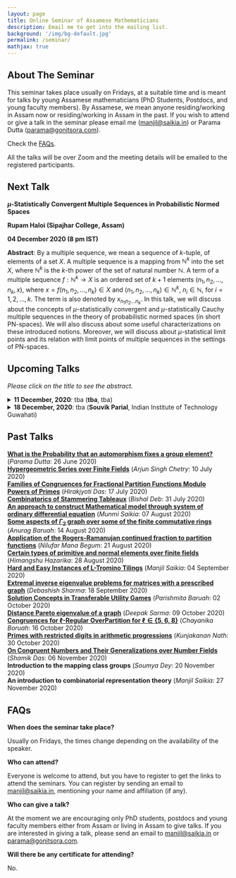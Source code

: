 ```yaml
---
layout: page
title: Online Seminar of Assamese Mathematicians
description: Email me to get into the mailing list.
background: '/img/bg-default.jpg'
permalink: /seminar/
mathjax: true
---
```


## About The Seminar

This seminar takes place usually on Fridays, at a suitable time and is meant for talks by young Assamese mathematicians (PhD Students, Postdocs, and young faculty members). By Assamese, we mean anyone residing/working in Assam now or residing/working in Assam in the past. If you wish to attend or give a talk in the seminar please email me (manjil@saikia.in) or Parama Dutta (parama@gonitsora.com).

Check the [FAQs](#faqs).

All the talks will be over Zoom and the meeting details will be emailed to the registered participants.

## Next Talk

**$\mu$-Statistically Convergent Multiple Sequences in Probabilistic Normed Spaces**

**Rupam Haloi (Sipajhar College, Assam)**

**04 December 2020 (8 pm IST)**

**Abstract**: By a multiple sequence, we mean a sequence of $k$-tuple, of elements of a set $X$. A multiple sequence is a mapping from $\mathbb{N}^k$ into the set $X$, where $\mathbb{N}^k$ is the $k$-th power of the set of natural number $\mathbb{N}$. A term of a multiple sequence $f:\mathbb{N}^k\rightarrow X$ is an ordered set of $k+1$ elements $(n_1,n_2,\dots,n_k,x)$, where $x=f(n_1,n_2,\dots,n_k)\in X$ and $(n_1,n_2,\dots,n_k)\in\mathbb{N}^k,~n_i\in\mathbb{N}$, for $i=1,2,\dots,k$. The term is also denoted by $x_{n_1n_2\dots n_k}.$ In this talk, we will discuss about the concepts of $\mu$-statistically convergent and $\mu$-statistically Cauchy multiple sequences in the theory of probabilistic normed spaces (in short PN-spaces). We will also discuss about some useful characterizations on these introduced notions. Moreover, we will discuss about $\mu$-statistical limit points and its relation with limit points of multiple sequences in the settings of PN-spaces.


## Upcoming Talks

*Please click on the title to see the abstract.*

<details>
  <summary><b>11 December, 2020</b>: tba (<b>tba</b>, tba)</summary>

tba
</details> 

<details>
  <summary><b>18 December, 2020</b>: tba (<b>Souvik Parial</b>, Indian Institute of Technology Guwahati)</summary>

tba
</details> 
  
    
      
      


## Past Talks
  
**[What is the Probability that an automorphism fixes a group element?](/seminar/Parama_Dutta.pdf)** (*Parama Dutta*: 26 June 2020)  
**[Hypergeometric Series over Finite Fields](/seminar/Arjun_Singh_Chetry.pdf)** (*Arjun Singh Chetry*: 10 July 2020)  
**[Families of Congruences for Fractional Partition Functions Modulo Powers of Primes](/seminar/Hirakjyoti_Das.pdf)** (*Hirakjyoti Das*: 17 July 2020)  
**[Combinatorics of Stammering Tableaux](/seminar/Bishal_Deb.pdf)** (*Bishal Deb*: 31 July 2020)  
**[An approach to construct Mathematical model through system of ordinary differential equation](/seminar/Munmi_Saikia.pdf)** (*Munmi Saikia*: 07 August 2020)  
**[Some aspects of $\Gamma_2$ graph over some of the finite commutative rings](/seminar/Anurag_Baruah.pdf)** (*Anurag Baruah*: 14 August 2020)  
**[Application of the Rogers-Ramanujan continued fraction to partition functions](/seminar/Nilufar_Mana_Begum.pdf)** (*Nilufar Mana Begum*: 21 August 2020)  
**[Certain types of primitive and normal elements over finite fields](/seminar/Himangshu_Hazarika.pdf)** (*Himangshu Hazarika*: 28 August 2020)  
**[Hard and Easy Instances of L-Tromino Tilings](/seminar/Manjil_Saikia.pdf)** (*Manjil Saikia*: 04 September 2020)  
**[Extremal inverse eigenvalue problems for matrices with a prescribed graph](/seminar/Debashish_Sharma.pdf)** (*Debashish Sharma*: 18 September 2020)  
**[Solution Concepts in Transferable Utility Games](/seminar/Parishmita_Boruah.pdf)** (*Parishmita Baruah*: 02 October 2020)  
**[Distance Pareto eigenvalue of a graph](/seminar/Deepak_Sarma.pdf)** (*Deepak Sarma*: 09 October 2020)  
**[Congruences for $\ell$-Regular OverPartition for $\ell\in \{5, 6, 8\}$](/seminar/Chayanika_Boruah.pdf)** (*Chayanika Boruah*: 16 October 2020)  
**[Primes with restricted digits in arithmetic progressions](/seminar/Kunjakanan_Nath.pdf)** (*Kunjakanan Nath*: 30 October 2020)  
**[On Congruent Numbers and Their Generalizations over Number Fields](/seminar/Shamik_Das.pdf)** (*Shamik Das*: 06 November 2020)  
**Introduction to the mapping class groups** (*Soumya Dey*: 20 November 2020)  
**An introduction to combinatorial representation theory** (*Manjil Saikia*: 27 November 2020)  
      
      



## <a name="faqs"></a>FAQs

**When does the seminar take place?**  

Usually on Fridays, the times change depending on the availability of the speaker.

**Who can attend?**  

Everyone is welcome to attend, but you have to register to get the links to attend the seminars. You can register by sending an email to manjil@saikia.in, mentioning your name and affiliation (if any).

**Who can give a talk?**  

At the moment we are encouraging only PhD students, postdocs and young faculty members either from Assam or living in Assam to give talks. If you are interested in giving a talk, please send an email to manjil@saikia.in or parama@gonitsora.com.

**Will there be any certificate for attending?**  

No.
